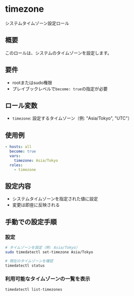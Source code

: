 # timezone

システムタイムゾーン設定ロール

## 概要

このロールは、システムのタイムゾーンを設定します。

## 要件

- rootまたはsudo権限
- プレイブックレベルで`become: true`の指定が必要

## ロール変数

- `timezone`: 設定するタイムゾーン（例: "Asia/Tokyo", "UTC"）

## 使用例

```yaml
- hosts: all
  become: true
  vars:
    timezone: Asia/Tokyo
  roles:
    - timezone
```

## 設定内容

- システムタイムゾーンを指定された値に設定
- 変更は即座に反映される

## 手動での設定手順

### 設定

```bash
# タイムゾーンを設定（例: Asia/Tokyo）
sudo timedatectl set-timezone Asia/Tokyo

# 現在のタイムゾーンを確認
timedatectl status
```

### 利用可能なタイムゾーンの一覧を表示

```bash
timedatectl list-timezones
```